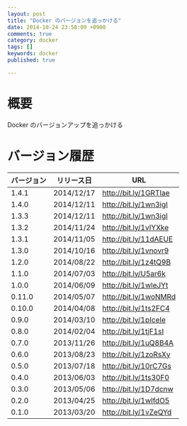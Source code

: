 ```yaml
---
layout: post
title: "Docker のバージョンを追っかける"
date: 2014-10-24 23:58:09 +0900
comments: true
category: docker
tags: []
keywords: docker
published: true

---
```


概要
====
Docker のバージョンアップを追っかける



バージョン履歴
====

バージョン|リリース日  |URL
--------|----------|---
1.4.1   |2014/12/17|http://bit.ly/1GRTIae
1.4.0   |2014/12/11|http://bit.ly/1wn3igI
1.3.3   |2014/12/11|http://bit.ly/1wn3igI
1.3.2   |2014/11/24|http://bit.ly/1vIYXke
1.3.1   |2014/11/05|http://bit.ly/11dAEUE
1.3.0   |2014/10/16|http://bit.ly/1vnovr9
1.2.0   |2014/08/22|http://bit.ly/1z4tQ9B
1.1.0   |2014/07/03|http://bit.ly/U5ar6k
1.0.0   |2014/06/09|http://bit.ly/1wleJYt
0.11.0  |2014/05/07|http://bit.ly/1woNMRd
0.10.0  |2014/04/08|http://bit.ly/1ts2FC4
0.9.0   |2014/03/10|http://bit.ly/1pIceIe
0.8.0   |2014/02/04|http://bit.ly/1tjF1sI
0.7.0   |2013/11/26|http://bit.ly/1uQ8B4A
0.6.0   |2013/08/23|http://bit.ly/1zoRsXy
0.5.0   |2013/07/18|http://bit.ly/10rC7Gs
0.4.0   |2013/06/03|http://bit.ly/1ts30F0
0.3.0   |2013/05/06|http://bit.ly/1D7dcnw
0.2.0   |2013/04/25|http://bit.ly/1wlfdO5
0.1.0   |2013/03/20|http://bit.ly/1vZeQYd